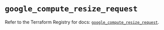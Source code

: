 # `google_compute_resize_request`

Refer to the Terraform Registry for docs: [`google_compute_resize_request`](https://registry.terraform.io/providers/hashicorp/google/6.40.0/docs/resources/compute_resize_request).
